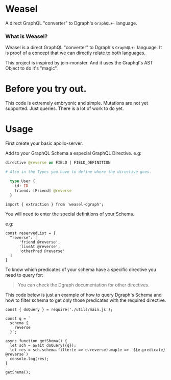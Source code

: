 # Weasel

A direct GraphQL "converter" to Dgraph's `GraphQL+-` language.

### What is Weasel?

Weasel is a direct GraphQL "converter" to Dgraph's `GraphQL+-` language. It is proof of a concept that we can directly relate to both languages.

This project is inspired by join-monster. And it uses the Graphql's AST Object to do it's "magic".

# Before you try out.

This code is extremely embryonic and simple. Mutations are not yet supported. Just queries. There is a lot of work to do yet.

# Usage

First create your basic apollo-server.

Add to your GraphQL Schema a especial GraphQL Directive.
e.g:

```GRAPHQL
directive @reverse on FIELD | FIELD_DEFINITION

# Also in the Types you have to define where the directive goes.

  type User {
    id: ID
    friend: [Friend] @reverse
  }

```

```JS
import { extraction } from 'weasel-dgraph';
```

You will need to enter the special definitions of your Schema.

e.g:

```JS
const reservedList = {
  "reverse": [
      'friend @reverse',
      'liveAt @reverse',
      'otherPred @reverse'
  ]
}
```

To know which predicates of your schema have a specific directive you need to query for:

>You can check the Dgraph documentation for other directives.

This code below is just an example of how to query Dgraph's Schema and how to filter schema to get only those predicates with the required directive.

```JS
const { doQuery } = require('./utils/main.js');

const q = `
  schema {
    reverse
  }`;

async function getShema() {
  let sch = await doQuery({q});
  let res = sch.schema.filter(e => e.reverse).map(e => `${e.predicate} @reverse`)
  console.log(res);
}

getShema();
```
